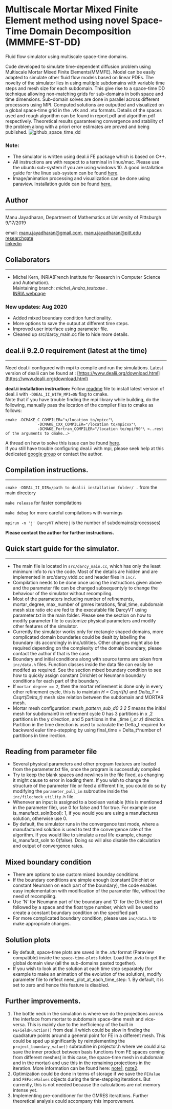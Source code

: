 # Multiscale Mortar Mixed Finite Element method using novel   Space-Time Domain Decomposition (MMMFE-ST-DD)
Fluid flow simulator using multiscale space-time domains. 

Code developed to simulate time-dependent diffusion problem using Multiscale Mortar Mixed Finite Elements(MMMFE). Model can be easily adapted to simulate other fluid flow models based on linear PDEs. The novelty of the simulator lies in using multiple subdomains with variable time steps and mesh size for each subdomain. This give rise to a space-time DD technique allowing non-matching grids for sub-domains in both space and time dimensions. Sub-domain solves are done in parallel across different processors using MPI. Computed solutions are outputted and visualized on a global space-time grid in the .vtk and .vtu formats. Details of the spaces used and rough algorithm can be found in report.pdf and algorithm.pdf respectively. Theoretical results guaranteeing convergence and stability of the problem along with a priori error estimates are proved and being published.
![github_space_time_dd](https://user-images.githubusercontent.com/35903705/86996707-51287c00-c17a-11ea-8d9c-584aa2cfc47b.png)

### Note:
- The simulator is written using deal.ii FE package which is based on C++.  
-  All instructions are with respect to a terminal in linux/mac. Please use the ubuntu sub-system if you are using windows 10. A good installation guide for the linux sub-system can be found [here](https://docs.microsoft.com/en-us/windows/wsl/install-win10).
- Image/animation processing and visualization can be done using paraview. Installation guide can be found [here.](https://www.paraview.org/Wiki/ParaView:Build_And_Install)

## Author
-----------
Manu Jayadharan, Department of Mathematics at University of Pittsburgh 9/17/2019

email: [manu.jayadharan@gmail.com](mailto:manu.jayadharan@gmail.com), [manu.jayadharan@pitt.edu](mailto:manu.jayadharan@pitt.edu)  
[researchgate](https://www.researchgate.net/profile/Manu_Jayadharan)  
[linkedin](https://www.linkedin.com/in/manu-jayadharan/)


## Collaborators
------------------
- Michel Kern, INRIA(French Institute for Research in Computer Science and Automation).  
Maintaining branch: *michel_Andra_testcase* .   
[INRIA webpage](https://who.rocq.inria.fr/Michel.Kern/)

### New updates: Aug 2020
* Added mixed boundary condition functionality.  
* More options to save the output at different time steps.  
* Improved user interface using parameter file.  
* Cleaned up src/darcy_main.cc file to hide more details. 




## deal.ii 9.2.0 requirement (latest at the time)
---------------------------------------
Need deal.ii configured with mpi  to compile and run the simulations. Latest version of dealii can be found at : [https://www.dealii.org/download.html](https://www.dealii.org/download.html)

**deal.ii installation instruction:** Follow [readme](https://www.dealii.org/9.2.0/readme.html) file to install latest version of deal.ii with `-DDEAL_II_WITH_MPI=ON` flag to cmake.   
Note that if you have trouble finding the mpi library while building, do the following, manually pass the location of the compiler files to cmake as follows:     
```
cmake -DCMAKE_C_COMPILER="</location to/mpicc"\
              -DCMAKE_CXX_COMPILER="/location to/mpicxx"\
              -DCMAKE_Fortran_COMPILER="/location to/mpif90"\ <..rest of the arguments to cmake..>

```   
A thread on how to solve this issue can be found [here](https://groups.google.com/forum/#!newtopic/dealii/dealii/y1xS0Fe-k6w).  
If you still have trouble configuring deal.ii with mpi, please seek help at this dedicated [google group](https://groups.google.com/forum/#!forum/dealii) or contact the author.  
## Compilation instructions.
-------------------------------------------
`cmake -DDEAL_II_DIR=/path to dealii installation folder/ .` from the main directory

`make release` for faster compilations

`make debug` for more careful compilations with warnings

`mpirun -n 'j' DarcyVT` where j is the number of subdomains(processses)

**Please contact the author for further instructions.**

## Quick start guide for the simulator.
-------------------------------------
* The main file is located in `src/darcy_main.cc`, which has only the least minimum info to run the code. Most of the details are hidden and are implemented in src/darcy_vtdd.cc and header files in `inc/`.    
* Compilation needs to be done once using the instructions given above and the parameter file  can be changed subsequentyly to change the behaviour of the simulator without recompiling.  
* Most of the parameters including number of refinements, mortar_degree, max_number of gmres iterations, final_time, subdomain mesh size
ratio etc are fed to the executable file DarcyVT using parameter.txt in the main folder. Please see the section on how to modify parameter file to customize physical parameters and modify other features of the simulator.   
* Currently the simulator works only for rectangle shaped domains, more complicated domain boundaries could be dealt by labelling the boundary ids accordingly in inc/utilities. Other changes might also be required depending on the complexity of the domain boundary, please contact the author if that is the case.  
* Boundary and initial conditions along with source terms are taken from `inc/data.h` files. Function classes inside the data file can easily be modifed as required. See the section mixed boundary condition to see how to quickly assign constant Dirichlet or Neumann boundary conditions for each part of the boundary.
* If `mortar degree == 2`, then the mortar refinement is done only in every other refinement cycle, this is to maintain _H = Csqrt{h}_ and _Delta_T = Csqrt(Delta_t)_ mesh size relation between the subdomain and MORTAR mesh.  
* Mortar mesh configuration: 
  _mesh_pattern_sub_d0 3 2 5_ means the initial mesh for subdomain0 in refinement cycle 0 has 3 partitions in x ,2 partitions     in the y direction, and 5 partiions in the _time (_or _z)_ direction. Partition in the time direction is used to calculate the       Delta_t   required for backward euler time-stepping by using final_time = Delta_t*number of partitions in time irection.

Reading from parameter file
---------------------------
* Several physical parameters and other program features are loaded from the parameter.txt file, once the program is successfuly compiled.
* Try to keep the blank spaces and newlines in the file fixed, as changing it might cause to error in loading them. If you wish to change the structure of the parameter file or feed a different file, you could do so by modifying the `parameter_pull_in` subroutine inside the `inc/filecheck_utility.h` file.
* Whenever an input is assigned to a boolean variable (this is mentioned in the parameter file), use 0 for false and 1 for true. For example use is_manufact_soln(bool): 1, if you would you are using a manufactures solution, otherwise use 0.  
* By default, the simulator runs in the convergence test mode, where a manufactured solution is used to test the convergence rate of the algorithm. If you  would like to simulate a real life example, change is_manufact_soln to 0(false). Doing so will also disable the calculation and output of convergence rates.

## Mixed boundary condition
* There are options to use custom mixed bounday conditions.  
* If the boundary conditions are simple enough (constant Dirichlet or constant Neumann on each part of the boundary), the code enables easy implementation with modification of the parameter file, without the need of recompiling.  
* Use 'N' for Neumann part of the boundary and 'D' for the Dirichlet part followed by a space and the float type number, which will be used to create a constant boundary condition on the specified part. 
* For more complicated boundary condition, please use `inc/data.h` to make appropriate changes.

## Solution plots
* By default, space-time plots are saved in the _.vtu_ format (Paraview compatible) inside the `space-time-plots` folder. Load the _.pvtu_ to get the global domain view (all the sub-domains pasted together).  
* If you wish to look at the solution at each time step separately (for example to make an animation of the evolution of the solution), modify parameter file to reflect need_plot_at_each_time_step: 1. By default, it is set to zero and hence this feature is disabled.

Further improvements.
---------------------
1. The bottle neck in the simulation is where we do the projections across the interface from mortar to subdomain space-time mesh and vice-versa. This is mainly due to the inefficiency of the built in `FEFieldFunction()` from deal.ii which could be slow in finding the quadrature points around a general point for FE in a different mesh.  This could be sped up significantly by reimplementing the `project_boundary_value()` subroutine in projector.h where we could also save the inner product between basis functions from FE spaces coming from different meshes( in this case, the space-time mesh in subdomain and in the mortar) and use this in the remaining projections in the iteration. More information can be found here: [note1](https://user-images.githubusercontent.com/35903705/97474663-ba4b1f80-1922-11eb-9445-8e9e729c9a8b.jpg), 
[note2](https://user-images.githubusercontent.com/35903705/97474672-bcad7980-1922-11eb-8e7f-3ea41dab1c54.jpg).  
2. Optimization could be done in terms of storage if we save the `FEValue` and `FEFaceValues` objects during the time-stepping iterations. But currently, this is not needed because the calculations are not memory intense yet.   
3. Implementing pre-conditioner for the GMRES iterattions. Further theoretical analysis could accompany this imporovement.
